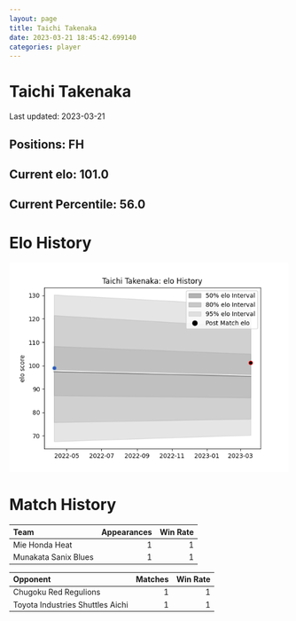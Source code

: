 ```yaml
---  
layout: page  
title: Taichi Takenaka  
date: 2023-03-21 18:45:42.699140  
categories: player  
---
```

# Taichi Takenaka


Last updated: 2023-03-21
## Positions: FH

## Current elo: 101.0

## Current Percentile: 56.0

# Elo History


![elo history](history_TaichiTakenaka.png)
# Match History


| Team                 |   Appearances |   Win Rate |
|:---------------------|--------------:|-----------:|
| Mie Honda Heat       |             1 |          1 |
| Munakata Sanix Blues |             1 |          1 |

| Opponent                         |   Matches |   Win Rate |
|:---------------------------------|----------:|-----------:|
| Chugoku Red Regulions            |         1 |          1 |
| Toyota Industries Shuttles Aichi |         1 |          1 |